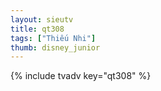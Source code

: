 ```yaml
--- 
layout: sieutv
title: qt308
tags: ["Thiếu Nhi"]
thumb: disney_junior
---
```

{% include tvadv key="qt308" %} 
